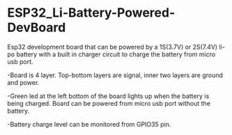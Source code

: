 # ESP32_Li-Battery-Powered-DevBoard

Esp32 development board that can be powered by a 1S(3.7V) or 2S(7.4V) li-po battery with a built in charger circuit to charge the battery from micro usb port.

-Board is 4 layer. Top-bottom layers are signal, inner two layers are ground and power.

-Green led at the left bottom of the board lights up when the battery is being charged. Board can be powered from micro usb port without the battery.

-Battery charge level can be monitored from GPIO35 pin.



 
